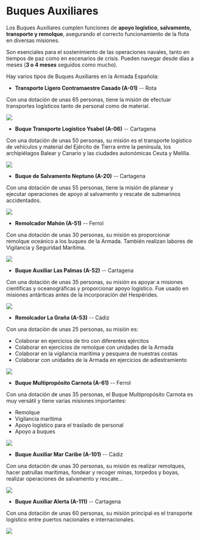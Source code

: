 # Buques Auxiliares
Los Buques Auxiliares cumplen funciones de **apoyo logístico, salvamento, transporte y remolque**, asegurando el correcto funcionamiento de la flota en diversas misiones.

Son esenciales para el sostenimiento de las operaciones navales, tanto en tiempos de paz como en escenarios de crisis. Pueden navegar desde días a meses (**3 o 4 meses** seguidos como mucho).

Hay varios tipos de Buques Auxiliares en la Armada Española:

- **Transporte Ligero Contramaestre Casado (A-01)** -- Rota

Con una dotación de unas 65 personas, tiene la misión de efectuar transportes logísticos tanto de personal como de material.

<img src="../img/a-01.jpg"></img>

- **Buque Transporte Logístico Ysabel (A-06)** -- Cartagena

Con una dotación de unas 50 personas, su misión es el transporte logístico de vehículos y material del Ejército de Tierra entre la península, los archipiélagos Balear y Canario y las ciudades autonómicas Ceuta y Melilla.

<img src="../img/a-06.jpg"></img>

- **Buque de Salvamento Neptuno (A-20)** -- Cartagena

Con una dotación de unas 55 personas, tiene la misión de planear y ejecutar operaciones de apoyo al salvamento y rescate de submarinos accidentados.

<img src="../img/a-20.jpg"></img>


- **Remolcador Mahón (A-51)** -- Ferrol

Con una dotación de unas 30 personas, su misión es proporcionar remolque oceánico a los buques de la Armada. También realizan labores de Vigilancia y Seguridad Marítima.

<img src="../img/a-51.jpg"></img>

- **Buque Auxiliar Las Palmas (A-52)** -- Cartagena

Con una dotación de unas 35 personas, su misión es apoyar a misiones científicas y oceanográficas y proporcionar apoyo logístico. Fue usado en misiones antárticas antes de la incorporación del Hespérides.

<img src="../img/a-52.jpg"></img>

- **Remolcador La Graña (A-53)** -- Cádiz

Con una dotación de unas 25 personas, su misión es:

- Colaborar en ejercicios de tiro con diferentes ejércitos
- Colaborar en ejercicios de remolque con unidades de la Armada
- Colaborar en la vigilancia marítima y pesquera de nuestras costas
- Colaborar con unidades de la Armada en ejercicios de adiestramiento

<img src="../img/a-53.jpg"></img>

- **Buque Multipropósito Carnota (A-61)** -- Ferrol

Con una dotación de unas 35 personas, el Buque Multipropósito Carnota es muy versátil y tiene varias misiones importantes:

- Remolque
- Vigilancia marítima
- Apoyo logístico para el traslado de personal
- Apoyo a buques

<img src="../img/a-61.png"></img>

- **Buque Auxiliar Mar Caribe (A-101)** -- Cádiz

Con una dotación de unas 30 personas, su misión es realizar remolques, hacer patrullas marítimas, fondear y recoger minas, torpedos y boyas, realizar operaciones de salvamento y rescate...

<img src="../img/a-101.jpg"></img>

- **Buque Auxiliar Alerta (A-111)** -- Cartagena

Con una dotación de unas 60 personas, su misión principal es el transporte logístico entre puertos nacionales e internacionales.

<img src="../img/a-111.png"></img>
